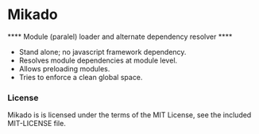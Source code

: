 Mikado
=====

**** Module (paralel) loader and alternate dependency resolver ****

* Stand alone; no javascript framework dependency.
* Resolves module dependencies at module level.
* Allows preloading modules.
* Tries to enforce a clean global space.


### License ###

Mikado is is licensed under the terms of the MIT License, see the included MIT-LICENSE file.
